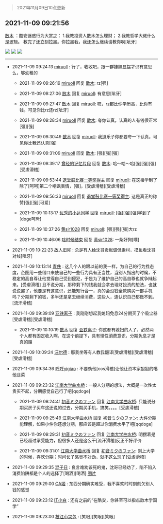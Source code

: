 > 2021年11月09日10点更新
<link rel="stylesheet" href="https://cdn.jsdelivr.net/gh/taotie6/sampleJSON@main/css/photo_show.css">
<meta name="referrer" content="no-referrer" />


 ## 2021-11-09 09:21:56 

 [㪚木](https://www.coolapk.com/feed/31331229?shareKey=NzY1OTMwMmY2ZTZlNjE4OWQyYTE~) ：酷安迷惑行为大赏之：
1.我教投资人㪚木怎么理财；
2.我教哲学大佬什么是逻辑。
教完了还立刻拉黑。你拉黑我，我还怎么继续请教你啊[呲牙] 

<div class="album">
<img class="img-item" src="http://image.coolapk.com/feed/2021/1109/09/1081091_f0c3a15e_0914_6575@1080x536.jpeg" />
<img class="img-item" src="http://image.coolapk.com/feed/2021/1109/09/1081091_9f2d4fe8_0914_6578@1080x733.jpeg" />
<img class="img-item" src="http://image.coolapk.com/feed/2019/0507/23/1081091_4586_1095@230x167.gif" />
</div>

 ------- 

- 2021-11-09 09:24:13 [miruoll](uid=613608) : 行了，收收吧，跟一群娃娃显摆才识有意思么，够幼稚的 

    - 2021-11-09 09:26:19 [miruoll](uid=613608) 回复 [㪚木](uid=1081091): rz[强] 

    - 2021-11-09 09:27:06 [㪚木](uid=1081091) 回复 [miruoll](uid=613608): 有意思[呲牙] 

    - 2021-11-09 09:27:47 [㪚木](uid=1081091) 回复 [miruoll](uid=613608): 嗯，rz都比你学历高，比你有钱。可见你比rz还rz[呲牙] 

    - 2021-11-09 09:28:34 [miruoll](uid=613608) 回复 [㪚木](uid=1081091): 夸你认真，认真的人有钱很正常[强][强] 

    - 2021-11-09 09:30:49 [㪚木](uid=1081091) 回复 [miruoll](uid=613608): 我逗乐子你都要夸一下认真，可见你比我还认真[强] 

    - 2021-11-09 09:31:09 [miruoll](uid=613608) 回复 [㪚木](uid=1081091): [强][强][强] 

    - 2021-11-09 09:39:17 [曾经的记忆片段](uid=2703645) 回复 [㪚木](uid=1081091): 哈～哈～哈[强][强][强]
[受虐滑稽] 

    - 2021-11-09 09:53:44 [退堂鼓比赛一等奖得主](uid=2689677) 回复 [miruoll](uid=613608): 在这楼学到了除了[呵呵]第二个嘲讽表情，[强]，[受虐滑稽][受虐滑稽] 

    - 2021-11-09 09:56:33 [miruoll](uid=613608) 回复 [退堂鼓比赛一等奖得主](uid=2689677): 这是真正的称赞[强][强][可爱] 

    - 2021-11-09 10:13:17 [优秀的小达同学](uid=3114536) 回复 [miruoll](uid=613608): [强][强][强]学到了[doge呵斥] 

    - 2021-11-09 10:37:26 [黄sir1028](uid=905870) 回复 [miruoll](uid=613608): [强][强][强]大rz 

    - 2021-11-09 10:46:06 [啥时候结束](uid=7122509) 回复 [黄sir1028](uid=905870): 一条好狗[噗] 

- 2021-11-09 10:22:23 [故人旧眸](uid=5481001) : 总是有人给沈哥贡献调侃素材，摸鱼看沈哥对线[呲牙] 

- 2021-11-09 10:13:14 [青佚](uid=1428669) : 这几个人的跟以前的我一样，为自己的行为找态度，企图用一些借口来使自己的一些行为具有正当性，当别人指出的时候，不稳定的高自尊让他觉得自己受到侵犯，于是为了维护自己的高自尊也就争辩起来。[受虐滑稽]
且不说分期，那种剩下的钱我就会拿去理财投资的想法，也就说说罢了，他要是有这意识<!--break-->，还能知行合一，真的会没钱全款购买一部手机吗？分期剩下的钱，多半还是拿去继续消费，这些人，连认识自己都做不到。[流汗滑稽] 

- 2021-11-09 09:39:09 [亚铁离子](uid=2220712) : 我刚刚想起我媳妇免息24分期买了个吸尘器[受虐滑稽][受虐滑稽] 

    - 2021-11-09 10:10:19 [㪚木](uid=1081091) 回复 [亚铁离子](uid=2220712): 你这都有媳妇的人了，必然两个人都有固定收入啊，在这个前提下，具有理性消费意识，分期免息才是真的赚 

- 2021-11-09 10:09:24 [汪尔德](uid=1595236) : 那我坐等有人教我翻译[受虐滑稽][受虐滑稽][受虐滑稽] 

- 2021-11-09 09:34:36 [呼呼yigiao](uid=3884903) : 不要劝他[cos滑稽]让他让资本家狠狠的噶他韭菜 

- 2021-11-09 09:23:32 [江南大学曲水桥](uid=2825228) : 一般人分期的想法，大概是一次性太贵买不起，分期感觉自己行了吧[qqdoge] 

    - 2021-11-09 09:24:41 [初音ミクのファン](uid=646676) 回复 [江南大学曲水桥](uid=2825228): 只能说分期买房子买车这还说的过去，分期买手机，搞笑。。。。[受虐滑稽] 

    - 2021-11-09 09:25:49 [江南大学曲水桥](uid=2825228) 回复 [初音ミクのファン](uid=646676): 大件分期能理解，如果小件你还想分期，那应该是超过你消费水平了吧[qqdoge] 

    - 2021-11-09 09:29:31 [初音ミクのファン](uid=646676) 回复 [江南大学曲水桥](uid=2825228): 明摆着是已经超过承受能力，但很多人还是这么干[流汗滑稽]反正不好评价 

    - 2021-11-09 09:31:01 [江南大学曲水桥](uid=2825228) 回复 [初音ミクのファン](uid=646676): 刚上大学的时候，喜欢分期；时间长了感觉不对劲，就不这么玩了[受虐滑稽] 

- 2021-11-09 09:29:35 [混子日](uid=1878276) : 良言难劝该死的鬼，沈哥已经劝了，陷不陷入消费陷阱都是个人的选择了[喝酒][喝酒] [图片](http://image.coolapk.com/feed/2021/1108/09/2276941_0f98c36a_6399_9257@296x296.jpeg)

- 2021-11-09 09:29:00 [CA姬](uid=1922333) : 东西分期确实难受，我不喜欢时时刻刻欠别人钱的感觉 

- 2021-11-09 09:23:12 [IT小白](uid=1002886) : 还有之前的“在酷安，你甚至可以指点㪚木学国学” 

- 2021-11-09 09:23:00 [枝江小哭包](uid=3282305) : [笑眼][笑眼][笑眼] 

